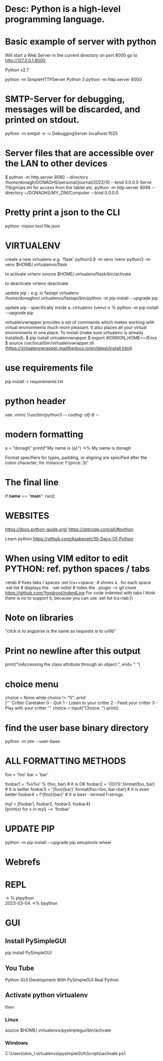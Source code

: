 # Desc: Python is a high-level programming language.

# Basic example of server with python
Will start a Web Server in the current directory on port 8000
 go to http://127.0.0.1:8000

 Python v2.7

python -m SimpleHTTPServer
 Python 3
python -m http.server 8000

# SMTP-Server for debugging, messages will be discarded, and printed on stdout.

python -m smtpd -n -c DebuggingServer localhost:1025

# Server files that are accessible over the LAN to other devices

$ python -m http.server 8080  --directory  /home/donagh/DONAGHS/personal/journal/2022/10  --bind 0.0.0.0
 Serve 11SignUps.txt for access from the tablet etc.
python -m http.server 8088  --directory ~/DONAGHS/MY_ZIM/Computer --bind 0.0.0.0



# Pretty print a json to the CLI

python -mjson.tool file.json

# VIRTUALENV 
create a new virtualenv e.g. 'flask'
 python3.9 -m venv <path-to-venv>/venv
python3 -m venv $HOME/.virtualenvs/flask 

 to activate virtenv
source $HOME/.virtualenv/flask/bin/activate

 to deactivate virtenv 
deactivate

 update pip - e.g. in fastapi virtualenv
/home/donaghm/.virtualenvs/fastapi/bin/python -m pip install --upgrade pip

 update pip - specifically inside a .virtualenv
(venv)-> % python -m pip install --upgrade pip

 virtualenvwrapper
 provides a set of commands which makes working with virtual environments much more pleasant. It also places all your virtual environments in one place.
To install (make sure virtualenv is already installed):
$ pip install virtualenvwrapper
$ export WORKON_HOME=~/Envs
$ source /usr/local/bin/virtualenvwrapper.sh
(https://virtualenvwrapper.readthedocs.io/en/latest/install.html)

# use requirements file
pip install -r requirements.txt

# python header
see .vimrc
!/usr/bin/python3
 -*- coding: utf-8 -*-
# modern formatting
a = "donagh"
print(f"My name is {a}")
->% My name is donagh

Format specifiers for types, padding, or aligning are specified after the colon character; for instance: f'{price:.3}'
# The final line

if __name__ == "__main__":
    run()

# WEBSITES
https://docs.python-guide.org/
https://zetcode.com/all/#python

Learn python
https://github.com/Asabeneh/30-Days-Of-Python

# When using VIM editor to edit PYTHON: ref. python spaces / tabs

:retab # fixes tabs / spaces
:set lcs+=space:· # shows a . for each space
:set list # displays the .
:set nolist # hides the .
plugin --> git clone https://github.com/Yggdroot/indentLine
For code indented with tabs I think there is no  to support it, because you can use :set list lcs=tab:\|\

# Note on libraries

"click is to argparse is the same as requests is to urllib"


# Print no newline after this output

print("\nAccessing the class attribute through an object:", end= " ")


# choice menu
choice = None
while choice != "0":
    print \
    ('''
    Critter Caretaker
    0 - Quit
    1 - Listen to your critter
    2 - Feed your critter
    3 - Play with your critter
   '''
choice = input("Choice: ")
print()

# find the user base binary directory

python -m site --user-base


# ALL FORMATTING METHODS
foo = 'foo'
bar = 'bar'

foobar1 = '%s%s' % (foo, bar) # It is OK
foobar2 = '{0}{1}'.format(foo, bar) # It is better
foobar3 = '{foo}{bar}'.format(foo=foo, bar=bar) # It is even better
foobar4 = f'{foo}{bar}' # It is best - termed f-strings

myl = [foobar1, foobar2, foobar3, foobar4]    
[print(x) for x in myl] --> 'foobar'

# UPDATE PIP
python -m pip install --upgrade pip setuptools wheel

# Webrefs


# REPL
-> % ptpython   
2023-03-04
->% bpython 

# GUI

## Install PySimpleGUI
pip install PySimpleGUI

## You Tube

Python GUI Development With PySimpleGUI Real Python


## Activate python virtualenv
then
### Linux

source $HOME/.virtualenvs/pysimplegui/bin/activate



### Windows
C:\Users\don_l\.virtualenvs\pysimpleGUI\Scripts\activate.ps1

